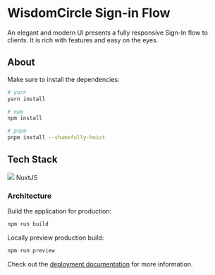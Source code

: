 # WisdomCircle Sign-in Flow



An elegant and modern UI presents a fully responsive Sign-In flow  to clients. It is rich with features and easy on the eyes.

## About

Make sure to install the dependencies:

```bash
# yarn
yarn install

# npm
npm install

# pnpm
pnpm install --shamefully-hoist
```

## Tech Stack

<img src="https://img.shields.io/badge/nuxt.js-00C58E?style=for-the-badge&logo=nuxtdotjs&logoColor=white"/> NuxtJS

### Architecture

Build the application for production:

```bash
npm run build
```

Locally preview production build:

```bash
npm run preview
```

Check out the [deployment documentation](https://nuxt.com/docs/getting-started/deployment) for more information.

## 

